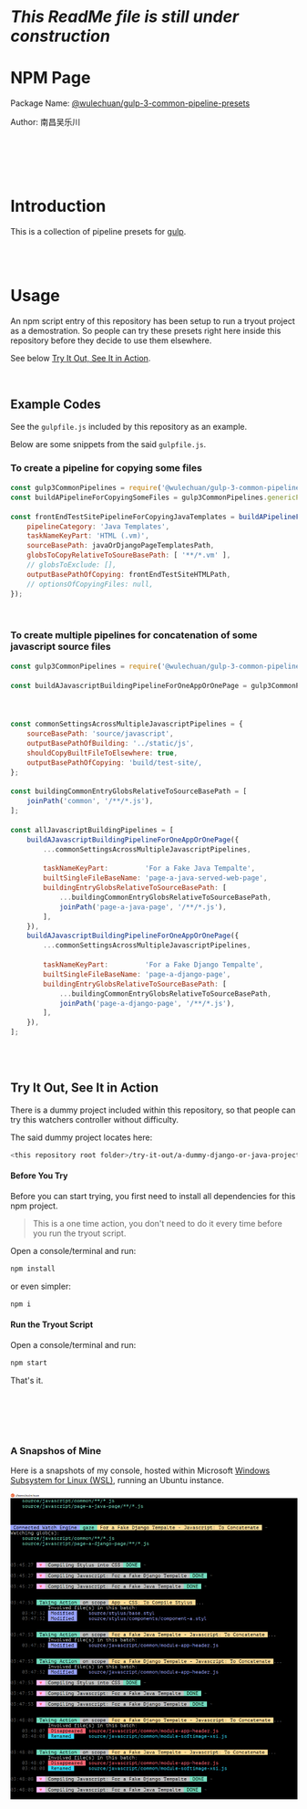 # _This ReadMe file is still under construction_


# NPM Page

Package Name: [@wulechuan/gulp-3-common-pipeline-presets](https://www.npmjs.com/package/@wulechuan/gulp-3-common-pipeline-presets)

Author: 南昌吴乐川

<br/>
<br/>
<br/>
<br/>

# Introduction

This is a collection of pipeline presets for [gulp](https://gulpjs.com/).

<br/>
<br/>

# Usage

An npm script entry of this repository has been setup
to run a tryout project as a demostration.
So people can try these presets right here inside this repository
before they decide to use them elsewhere.

See below [Try It Out, See It in Action](#try-it-out-see-it-in-action).

<br/>

## Example Codes

See the `gulpfile.js` included by this repository as an example.

Below are some snippets from the said `gulpfile.js`.

### To create a pipeline for copying some files
```javascript
const gulp3CommonPipelines = require('@wulechuan/gulp-3-common-pipeline-presets');
const buildAPipelineForCopyingSomeFiles = gulp3CommonPipelines.genericPipelines.copyFiles;

const frontEndTestSitePipelineForCopyingJavaTemplates = buildAPipelineForCopyingSomeFiles({
	pipelineCategory: 'Java Templates',
	taskNameKeyPart: 'HTML (.vm)',
	sourceBasePath: javaOrDjangoPageTemplatesPath,
	globsToCopyRelativeToSoureBasePath: [ '**/*.vm' ],
	// globsToExclude: [],
	outputBasePathOfCopying: frontEndTestSiteHTMLPath,
	// optionsOfCopyingFiles: null,
});
```

<br/>

### To create multiple pipelines for concatenation of some javascript source files

```javascript
const gulp3CommonPipelines = require('@wulechuan/gulp-3-common-pipeline-presets');

const buildAJavascriptBuildingPipelineForOneAppOrOnePage = gulp3CommonPipelines.specificPipelines.js.concat;



const commonSettingsAcrossMultipleJavascriptPipelines = {
	sourceBasePath: 'source/javascript',
	outputBasePathOfBuilding: '../static/js',
	shouldCopyBuiltFileToElsewhere: true,
	outputBasePathOfCopying: 'build/test-site/,
};

const buildingCommonEntryGlobsRelativeToSourceBasePath = [
	joinPath('common', '/**/*.js'),
];

const allJavascriptBuildingPipelines = [
	buildAJavascriptBuildingPipelineForOneAppOrOnePage({
		...commonSettingsAcrossMultipleJavascriptPipelines,

		taskNameKeyPart:         'For a Fake Java Tempalte',
		builtSingleFileBaseName: 'page-a-java-served-web-page',
		buildingEntryGlobsRelativeToSourceBasePath: [
			...buildingCommonEntryGlobsRelativeToSourceBasePath,
			joinPath('page-a-java-page', '/**/*.js'),
		],
	}),
	buildAJavascriptBuildingPipelineForOneAppOrOnePage({
		...commonSettingsAcrossMultipleJavascriptPipelines,

		taskNameKeyPart:         'For a Fake Django Tempalte',
		builtSingleFileBaseName: 'page-a-django-page',
		buildingEntryGlobsRelativeToSourceBasePath: [
			...buildingCommonEntryGlobsRelativeToSourceBasePath,
			joinPath('page-a-django-page', '/**/*.js'),
		],
	}),
];
```

<br/>
<br/>

## Try It Out, See It in Action

There is a dummy project included within this repository,
so that people can try this watchers controller without difficulty.

The said dummy project locates here:
```sh
<this repository root folder>/try-it-out/a-dummy-django-or-java-project
```


#### Before You Try

Before you can start trying,
you first need to install all dependencies for this npm project.

> This is a one time action, you don't need to do it
> every time before you run the tryout script.

Open a console/terminal and run:
```sh
npm install
```
or even simpler:
```sh
npm i
```

#### Run the Tryout Script

Open a console/terminal and run:
```sh
npm start
```
That's it.

<br/>
<br/>
<br/>
<br/>


### A Snapshos of Mine

Here is a snapshots of my console,
hosted within Microsoft
[Windows Subsystem for Linux (WSL)](https://docs.microsoft.com/en-us/windows/wsl/about),
running an Ubuntu instance.

![Just started](./docs/illustrates/console-snapshot-001.png "After some random changes")

<br/>
<br/>
<br/>
<br/>
